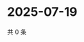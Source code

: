 # 2025-07-19

共 0 条

<!-- BEGIN ZHIHUVIDEO -->
<!-- 最后更新时间 Sat Jul 19 2025 18:11:55 GMT+0800 (China Standard Time) -->

<!-- END ZHIHUVIDEO -->
